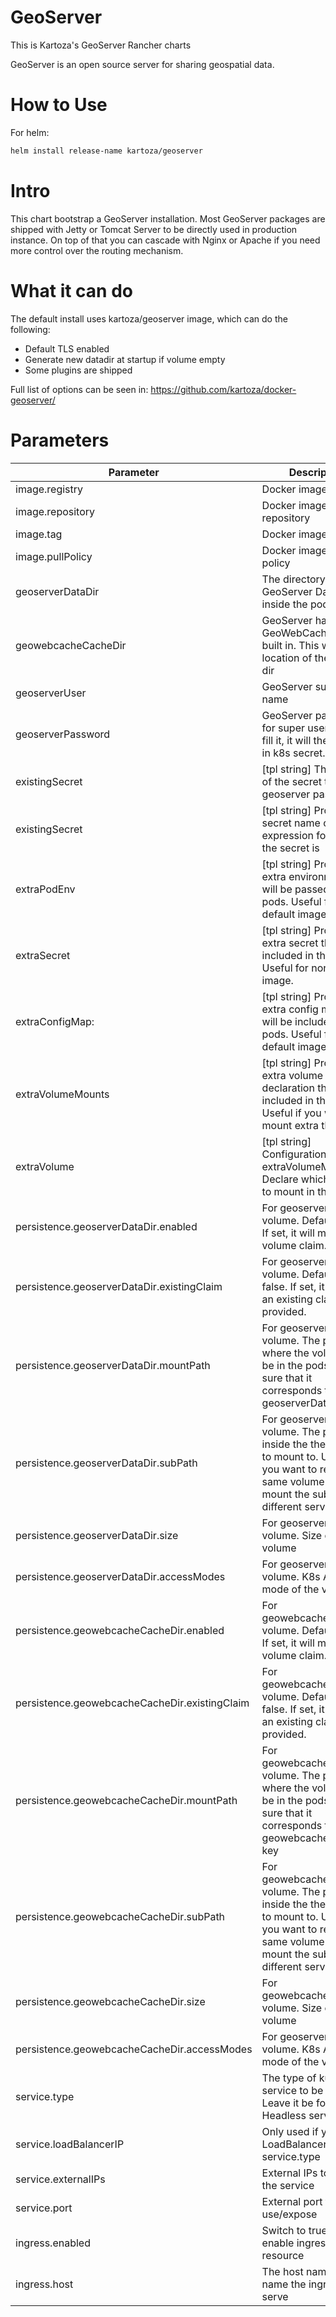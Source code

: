 # GeoServer

This is Kartoza's GeoServer Rancher charts

GeoServer is an open source server for sharing geospatial data.


# How to Use

For helm:

```bash
helm install release-name kartoza/geoserver
```

# Intro

This chart bootstrap a GeoServer installation.
Most GeoServer packages are shipped with Jetty or Tomcat Server to be directly used in production instance.
On top of that you can cascade with Nginx or Apache if you need more control over the routing mechanism.

# What it can do

The default install uses kartoza/geoserver image, which can do the following:

- Default TLS enabled
- Generate new datadir at startup if volume empty
- Some plugins are shipped

Full list of options can be seen in: https://github.com/kartoza/docker-geoserver/

# Parameters

| Parameter | Description |
|---|---|
| image.registry | Docker image registry |
| image.repository | Docker image repository |
| image.tag | Docker image tag |
| image.pullPolicy | Docker image pull policy |
| geoserverDataDir | The directory of GeoServer Data Dir inside the pod |
| geowebcacheCacheDir | GeoServer have GeoWebCache support built in. This will be the location of the cache dir |
| geoserverUser | GeoServer super user name |
| geoserverPassword | GeoServer password for super user. If you fill it, it will then stored in k8s secret. |
| existingSecret | [tpl string] The name of the secret to get the geoserver password |
| existingSecret | [tpl string] Provide secret name or tpl expression for where the secret is |
| extraPodEnv | [tpl string] Provide extra environment that will be passed into pods. Useful for non default image. |
| extraSecret | [tpl string] Provide extra secret that will be included in the pods. Useful for non default image. |
| extraConfigMap: | [tpl string] Provide extra config map that will be included in the pods. Useful for non default image. |
| extraVolumeMounts | [tpl string] Provide extra volume mounts declaration that will be included in the pods. Useful if you want to mount extra things. |
| extraVolume | [tpl string] Configuration pair with extraVolumeMounts. Declare which volume to mount in the pods. |
| persistence.geoserverDataDir.enabled | For geoserverDataDir volume. Default to true. If set, it will make a volume claim. |
| persistence.geoserverDataDir.existingClaim | For geoserverDataDir volume. Default to false. If set, it will use an existing claim name provided. |
| persistence.geoserverDataDir.mountPath | For geoserverDataDir volume. The path where the volume will be in the pods. Make sure that it corresponds to your geoserverDataDir key |
| persistence.geoserverDataDir.subPath | For geoserverDataDir volume. The path inside the the volume to mount to. Useful if you want to reuse the same volume but mount the subpath for different services.  |
| persistence.geoserverDataDir.size | For geoserverDataDir volume. Size of the volume |
| persistence.geoserverDataDir.accessModes | For geoserverDataDir volume. K8s Access mode of the volume. |
| persistence.geowebcacheCacheDir.enabled | For geowebcacheCacheDir volume. Default to true. If set, it will make a volume claim. |
| persistence.geowebcacheCacheDir.existingClaim | For geowebcacheCacheDir volume. Default to false. If set, it will use an existing claim name provided. |
| persistence.geowebcacheCacheDir.mountPath | For geowebcacheCacheDir volume. The path where the volume will be in the pods. Make sure that it corresponds to your geowebcacheCacheDir key |
| persistence.geowebcacheCacheDir.subPath | For geowebcacheCacheDir volume. The path inside the the volume to mount to. Useful if you want to reuse the same volume but mount the subpath for different services.  |
| persistence.geowebcacheCacheDir.size | For geowebcacheCacheDir volume. Size of the volume |
| persistence.geowebcacheCacheDir.accessModes | For geoserverDataDir volume. K8s Access mode of the volume. |
| service.type | The type of kubernetes service to be created. Leave it be for Headless service |
| service.loadBalancerIP | Only used if you use LoadBalancer service.type |
| service.externalIPs | External IPs to use for the service |
| service.port | External port to use/expose |
| ingress.enabled | Switch to true to enable ingress resource |
| ingress.host | The host name/site name the ingress will serve |
